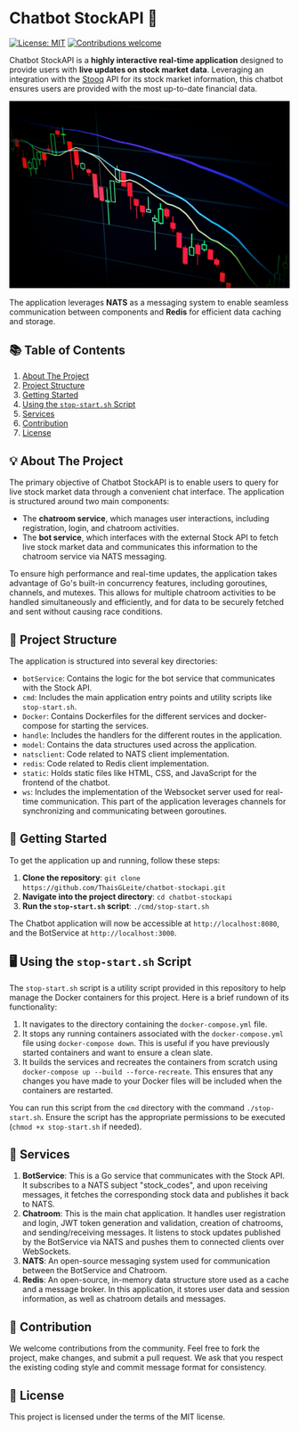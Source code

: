 # Chatbot StockAPI 🤖

[![License: MIT](https://img.shields.io/badge/License-MIT-yellow.svg)](https://opensource.org/licenses/MIT) [![Contributions welcome](https://img.shields.io/badge/contributions-welcome-brightgreen.svg?style=flat)](https://github.com/ThaisGLeite/chatbot-stockapi/issues)

Chatbot StockAPI is a **highly interactive real-time application** designed to provide users with **live updates on stock market data**. Leveraging an integration with the [Stooq](https://stooq.com) API for its stock market information, this chatbot ensures users are provided with the most up-to-date financial data.

![Chatbot Stock API Architecture](./images/chatbot-stockapi-architecture.png)

The application leverages **NATS** as a messaging system to enable seamless communication between components and **Redis** for efficient data caching and storage.

## 📚 Table of Contents

1. [About The Project](#about-the-project)
2. [Project Structure](#project-structure)
3. [Getting Started](#getting-started)
4. [Using the `stop-start.sh` Script](#using-the-stop-startsh-script)
5. [Services](#services)
6. [Contribution](#contribution)
7. [License](#license)

## 💡 About The Project

The primary objective of Chatbot StockAPI is to enable users to query for live stock market data through a convenient chat interface. The application is structured around two main components:

- The **chatroom service**, which manages user interactions, including registration, login, and chatroom activities.
- The **bot service**, which interfaces with the external Stock API to fetch live stock market data and communicates this information to the chatroom service via NATS messaging.
  
To ensure high performance and real-time updates, the application takes advantage of Go's built-in concurrency features, including goroutines, channels, and mutexes. This allows for multiple chatroom activities to be handled simultaneously and efficiently, and for data to be securely fetched and sent without causing race conditions.

## 📖 Project Structure

The application is structured into several key directories:

- `botService`: Contains the logic for the bot service that communicates with the Stock API.
- `cmd`: Includes the main application entry points and utility scripts like `stop-start.sh`.
- `Docker`: Contains Dockerfiles for the different services and docker-compose for starting the services.
- `handle`: Includes the handlers for the different routes in the application.
- `model`: Contains the data structures used across the application.
- `natsclient`: Code related to NATS client implementation.
- `redis`: Code related to Redis client implementation.
- `static`: Holds static files like HTML, CSS, and JavaScript for the frontend of the chatbot.
- `ws`: Includes the implementation of the Websocket server used for real-time communication. This part of the application leverages channels for synchronizing and communicating between goroutines.


## 🚀 Getting Started

To get the application up and running, follow these steps:

1. **Clone the repository**: `git clone https://github.com/ThaisGLeite/chatbot-stockapi.git`
2. **Navigate into the project directory**: `cd chatbot-stockapi`
3. **Run the `stop-start.sh` script**: `./cmd/stop-start.sh`

The Chatbot application will now be accessible at `http://localhost:8080`, and the BotService at `http://localhost:3000`.

## 🖥️ Using the `stop-start.sh` Script

The `stop-start.sh` script is a utility script provided in this repository to help manage the Docker containers for this project. Here is a brief rundown of its functionality:

1. It navigates to the directory containing the `docker-compose.yml` file.
2. It stops any running containers associated with the `docker-compose.yml` file using `docker-compose down`. This is useful if you have previously started containers and want to ensure a clean slate.
3. It builds the services and recreates the containers from scratch using `docker-compose up --build --force-recreate`. This ensures that any changes you have made to your Docker files will be included when the containers are restarted.

You can run this script from the `cmd` directory with the command `./stop-start.sh`. Ensure the script has the appropriate permissions to be executed (`chmod +x stop-start.sh` if needed).

## 🔧 Services

1. **BotService**: This is a Go service that communicates with the Stock API. It subscribes to a NATS subject "stock_codes", and upon receiving messages, it fetches the corresponding stock data and publishes it back to NATS.
2. **Chatroom**: This is the main chat application. It handles user registration and login, JWT token generation and validation, creation of chatrooms, and sending/receiving messages. It listens to stock updates published by the BotService via NATS and pushes them to connected clients over WebSockets.
3. **NATS**: An open-source messaging system used for communication between the BotService and Chatroom.
4. **Redis**: An open-source, in-memory data structure store used as a cache and a message broker. In this application, it stores user data and session information, as well as chatroom details and messages.

## 🤝 Contribution

We welcome contributions from the community. Feel free to fork the project, make changes, and submit a pull request. We ask that you respect the existing coding style and commit message format for consistency.

## 📜 License

This project is licensed under the terms of the MIT license.
